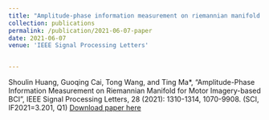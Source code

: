```yaml
---
title: "Amplitude-phase information measurement on riemannian manifold for motor imagery-based bci"
collection: publications
permalink: /publication/2021-06-07-paper
date: 2021-06-07
venue: 'IEEE Signal Processing Letters'


---
```

Shoulin Huang, Guoqing Cai, Tong Wang, and Ting Ma*, “Amplitude-Phase Information Measurement on Riemannian Manifold for Motor Imagery-based BCI”, IEEE Signal Processing Letters, 28 (2021): 1310-1314, 1070-9908. (SCI, IF2021=3.201, Q1)
[Download paper here](http://nit-hit.github.io/files/Amplitude-Phase_Information_Measurement_on_Riemannian_Manifold_for_Motor_Imagery-Based_BCI.pdf)
